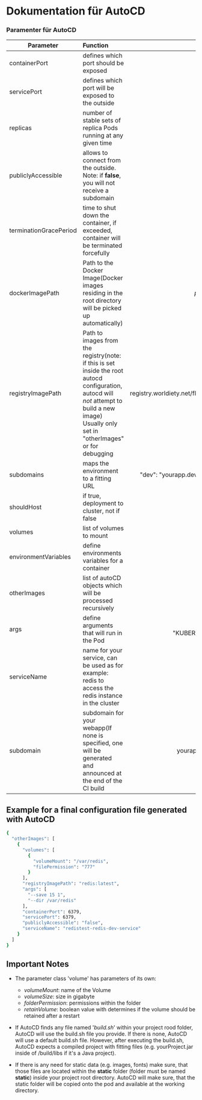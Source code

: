 # Dokumentation für AutoCD

### Paramenter für AutoCD

| Parameter     | Function     | Example  | Type | default |
| ------------- |:-------------| -----:    |-------------:|-------------:|
|containerPort      |   defines which port should be exposed   |  8080   | int |8080 |
| servicePort     | defines which port will be exposed to the outside     | 80  | int |80 |
| replicas | number of stable sets of replica Pods running at any given time  | 1  | int |1 |
| publiclyAccessible |allows to connect from the outside. Note: if **false**, you will not receive a subdomain     | true/false  | Boolean |true |
| terminationGracePeriod |time to shut down the container, if exceeded, container will be terminated forcefully    |60L| long |60L |
| dockerImagePath | Path to the Docker Image(Docker images residing in the root directory will be picked up automatically)     |  _path/to/image/_ | String | |
| registryImagePath |Path to images from the registry(note: if this is set inside the root autocd configuration, autocd will _not_ attempt to build a new image) Usually only set in "otherImages" or for debugging| registry.worldiety.net/flahde/redistest  | String | |
| subdomains | maps the environment to a fitting URL | "dev": "yourapp.dev.worldiety.de"  | String | |
| shouldHost | if true, deployment to cluster, not if false| true/false  | boolean |true |
| volumes | list of volumes to mount     |   | List<Volume> | |
| environmentVariables| define environments variables for a container| |  Map<String, String>| |
| otherImages |list of autoCD objects which will be processed recursively  |   | List<AutoCD> | |
| args | define arguments that will run in the Pod | "HOSTNAME", "KUBERNETES_PORT"  | List<String> | |
| serviceName | name for your service, can be used as for example: redis to access the redis instance in the cluster     |   | String |null |
| subdomain | subdomain for your webapp(If none is specified, one will be generated and announced at the end of the CI build     | yourapp.cloudiety.de  | String |null |



## Example for a final configuration file generated with AutoCD

```bash
{
  "otherImages": [
    {
      "volumes": [
        {
          "volumeMount": "/var/redis",
          "filePermission": "777"
        }
      ],
      "registryImagePath": "redis:latest",
      "args": [
        "--save 15 1",
        "--dir /var/redis"
      ],
      "containerPort": 6379,
      "servicePort": 6379,
      "publiclyAccessible": "false",
      "serviceName": "redistest-redis-dev-service"
    }
  ]
}
```

## Important Notes
* The parameter class 'volume' has parameters of its own:
    * _volumeMount_: name of the Volume 
    * _volumeSize_: size in gigabyte
    * _folderPermission_: permissions within the folder
    * _retainVolume_: boolean value with determines if the volume should be retained after a restart 
    
* If AutoCD finds any file named '_build.sh_' within your project rood folder, AutoCD will use the build.sh file you
 provide. If there is none, AutoCD will use a default build.sh file. However, after executing the build.sh, AutoCD 
 expects a compiled project with fitting files (e.g. yourProject.jar inside of /build/libs if it's a Java project).
 
* If there is any need for static data (e.g. images, fonts) make sure, that those files are located within the **static** 
folder (folder must be named **static**) inside your project root directory. AutoCD will make sure, that the static folder
will be copied onto the pod and available at the working directory.
 